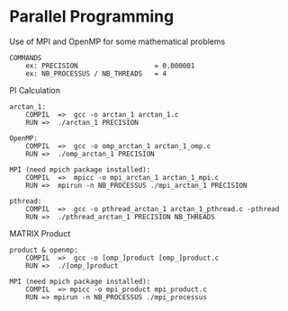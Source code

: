   
 # Parallel Programming
Use of MPI and OpenMP for some mathematical problems

	COMMANDS
		ex: PRECISION					= 0.000001
		ex: NB_PROCESSUS / NB_THREADS	= 4

  PI Calculation

	arctan_1:
		COMPIL	=>	gcc -o arctan_1 arctan_1.c
		RUN	=>	./arctan_1 PRECISION

	OpenMP:
		COMPIL	=>	gcc -o omp_arctan_1 arctan_1_omp.c
		RUN	=>	./omp_arctan_1 PRECISION

	MPI (need mpich package installed):
		COMPIL	=>	mpicc -o mpi_arctan_1 arctan_1_mpi.c
		RUN	=>	mpirun -n NB_PROCESSUS ./mpi_arctan_1 PRECISION

	pthread:
		COMPIL	=>	gcc -o pthread_arctan_1 arctan_1_pthread.c -pthread
		RUN	=>	./pthread_arctan_1 PRECISION NB_THREADS


  MATRIX Product

	product & openmp:
		COMPIL	=>	gcc -o [omp_]product [omp_]product.c
		RUN	=>	./[omp_]product

	MPI (need mpich package installed):
		COMPIL	=> mpicc -o mpi_product mpi_product.c
		RUN	=> mpirun -n NB_PROCESSUS ./mpi_processus
